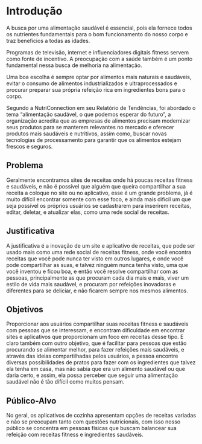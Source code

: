 # Introdução

A busca por uma alimentação saudável é essencial, pois ela fornece todos os nutrientes fundamentais para o bom funcionamento do nosso corpo e traz benefícios a todas as idades. 

Programas de televisão, internet e influenciadores digitais fitness servem como fonte de incentivo. A preocupação com a saúde também é um ponto fundamental nessa busca de melhoria na alimentação.  

Uma boa escolha é sempre optar por alimentos mais naturais e saudáveis, evitar o consumo de alimentos industrializados e ultraprocessados e procurar preparar sua própria refeição rica em ingredientes bons para o corpo. 

Segundo a NutriConnection em seu Relatório de Tendências, foi abordado o tema “alimentação saudável, o que podemos esperar do futuro”, a organização acredita que as empresas de alimentos precisam modernizar seus produtos para se manterem relevantes no mercado e oferecer produtos mais saudáveis e nutritivos, assim como, buscar novas tecnologias de processamento para garantir que os alimentos estejam frescos e seguros.  

## Problema

Geralmente encontramos sites de receitas onde há poucas receitas fitness e saudáveis, e não é possível que alguém que queira compartilhar a sua receita a coloque no site ou no aplicativo, esse é um grande problema, já é muito difícil encontrar somente com esse foco,  e  ainda mais difícil um  que seja possível os próprios usuários se cadastrarem para  inserirem receitas, editar,  deletar, e atualizar elas, como uma rede social de receitas. 


## Justificativa

A justificativa é a inovação de um site e aplicativo de receitas, que pode ser usado mais como uma rede social de receitas fitness, onde você encontra receitas que você pode nunca ter visto em outros lugares, e onde você pode compartilhar as suas, e talvez ninguém nunca tenha visto, uma  que você inventou e ficou boa, e então você resolve compartilhar com as pessoas, principalmente as  que procuram cada dia mais e mais, viver um estilo de vida  mais saudável, e procuram por refeições inovadoras e diferentes para se deliciar, e não ficarem sempre nos mesmos alimentos.


## Objetivos

Proporcionar aos usuários  compartilhar suas receitas fitness e saudáveis com  pessoas que se interessam, e encontram dificuldade em encontrar sites e aplicativos que proporcionam um foco em receitas desse tipo. E claro também com outro objetivo, que é facilitar para  pessoas que estão procurando se alimentar melhor, para fazer refeições mais saudáveis, e através das ideias  compartilhadas pelos usuários, a pessoa encontre diversas possibilidades de pratos para fazer com os ingredientes que talvez ela tenha em casa, mas não sabia que era um alimento saudável ou que daria certo, e assim, ela possa perceber que seguir uma alimentação saudável não é tão difícil como muitos pensam.

## Público-Alvo

No geral, os aplicativos de cozinha apresentam opções de receitas variadas e não se preocupam tanto com questões nutricionais, com isso nosso público se concentra em pessoas físicas que buscam balancear sua refeição com receitas fitness e ingredientes saudáveis.

